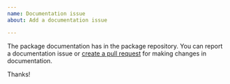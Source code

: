 ```yaml
---
name: Documentation issue
about: Add a documentation issue

---
```


The package documentation has in the package repository. You can report a documentation issue or [create a pull request](https://github.com/xxxcoltxxx/request-logger/pulls) for making changes in documentation.

Thanks!
